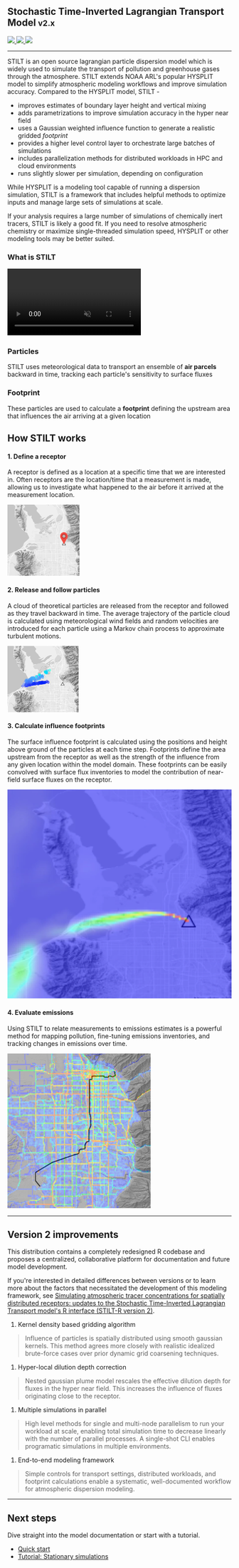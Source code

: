 ## Stochastic Time-Inverted Lagrangian Transport Model <small>v2.x</small>

<a href="https://github.com/uataq/stilt/actions?query=branch%3Amaster">
  <img src="https://img.shields.io/github/workflow/status/uataq/stilt/Build + Test/master?logo=github&style=for-the-badge"/>
</a>
<a href="https://github.com/uataq/stilt/issues">
  <img src="https://img.shields.io/github/issues/uataq/stilt?logo=github&style=for-the-badge"/>
</a>
<a href="https://uataq.github.io/stilt/">
  <img src="https://img.shields.io/website?logo=github&style=for-the-badge&up_message=online&url=https%3A%2F%2Fuataq.github.io%2Fstilt"/>
</a>

---

STILT is an open source lagrangian particle dispersion model which is widely used to simulate the transport of pollution and greenhouse gases through the atmosphere. STILT extends NOAA ARL's popular HYSPLIT model to simplify atmospheric modeling workflows and improve simulation accuracy. Compared to the HYSPLIT model, STILT -

- improves estimates of boundary layer height and vertical mixing
- adds parametrizations to improve simulation accuracy in the hyper near field
- uses a Gaussian weighted influence function to generate a realistic gridded *footprint*
- provides a higher level control layer to orchestrate large batches of simulations
- includes parallelization methods for distributed workloads in HPC and cloud environments
- runs slightly slower per simulation, depending on configuration

While HYSPLIT is a modeling tool capable of running a dispersion simulation, STILT is a framework that includes helpful methods to optimize inputs and manage large sets of simulations at scale.

If your analysis requires a large number of simulations of chemically inert tracers, STILT is likely a good fit. If you need to resolve atmospheric chemistry or maximize single-threaded simulation speed, HYSPLIT or other modeling tools may be better suited.

### What is STILT

<video autoplay loop muted style="max-width:100%;">
  <source src="static/img/animation-example.webm" type="video/webm">
  <source src="static/img/animation-example.mp4" type="video/mp4">
  Your browser does not support this animation.
</video>

<div class="row text-center">
  <div class="col">
    <h3>Particles</h3>
    <p>
      STILT uses meteorological data to transport an ensemble of <b>air parcels</b> backward in time, tracking each particle's sensitivity to surface fluxes
    </p>
  </div>
  <div class="col">
    <h3>Footprint</h3>
    <p>
      These particles are used to calculate a <b>footprint</b> defining the upstream area that influences the air arriving at a given location
    </p>
  </div>
</div>

## How STILT works

<div class="row">
  <div>
    <h4>1. Define a receptor</h4>
    <p>
      A receptor is defined as a location at a specific time that we are interested in. Often receptors are the location/time that a measurement is made, allowing us to investigate what happened to the air before it arrived at the measurement location.
    </p>
  </div>
  <img src="static/img/receptor.png" alt="Receptor placement" class="image-circle image-150" />
</div>

<div class="row">
  <div>
    <h4>2. Release and follow particles</h4>
    <p>
      A cloud of theoretical particles are released from the receptor and followed as they travel backward in time. The average trajectory of the particle cloud is calculated using meteorological wind fields and random velocities are introduced for each particle using a Markov chain process to approximate turbulent motions.
    </p>
  </div>
  <img src="static/img/particles.png" alt="Receptor placement" class="image-circle image-150" />
</div>

<div class="row">
  <div>
    <h4>3. Calculate influence footprints</h4>
    <p>
      The surface influence footprint is calculated using the positions and height above ground of the particles at each time step. Footprints define the area upstream from the receptor as well as the strength of the influence from any given location within the model domain. These footprints can be easily convolved with surface flux inventories to model the contribution of near-field surface fluxes on the receptor.
    </p>
  </div>
  <img src="static/img/footprint.png" alt="Receptor placement" class="image-circle image-150"/>
</div>

<div class="row">
  <div>
    <h4>4. Evaluate emissions</h4>
    <p>
      Using STILT to relate measurements to emissions estimates is a powerful method for mapping pollution, fine-tuning emissions inventories, and tracking changes in emissions over time.
    </p>
  </div>
  <img src="static/img/hestia.png" alt="Receptor placement" class="image-circle image-150" />
</div>

---

## Version 2 improvements

This distribution contains a completely redesigned R codebase and proposes a centralized, collaborative platform for documentation and future model development.

If you're interested in detailed differences between versions or to learn more about the factors that necessitated the development of this modeling framework, see [Simulating atmospheric tracer concentrations for spatially distributed receptors: updates to the Stochastic Time-Inverted Lagrangian Transport model's R interface (STILT-R version 2)](https://doi.org/10.5194/gmd-11-2813-2018).

1. Kernel density based gridding algorithm
> Influence of particles is spatially distributed using smooth gaussian kernels. This method agrees more closely with realistic idealized brute-force cases over prior dynamic grid coarsening techniques.

1. Hyper-local dilution depth correction
> Nested gaussian plume model rescales the effective dilution depth for fluxes in the hyper near field. This increases the influence of fluxes originating close to the receptor.

1. Multiple simulations in parallel
> High level methods for single and multi-node parallelism to run your workload at scale, enabling total simulation time to decrease linearly with the number of parallel processes. A single-shot CLI enables programatic simulations in multiple environments.

1. End-to-end modeling framework
> Simple controls for transport settings, distributed workloads, and footprint calculations enable a systematic, well-documented workflow for atmospheric dispersion modeling.


---

## Next steps

Dive straight into the model documentation or start with a tutorial.

- [Quick start](quick-start.md)
- [Tutorial: Stationary simulations](https://github.com/uataq/stilt-tutorials/tree/master/01-wbb)
